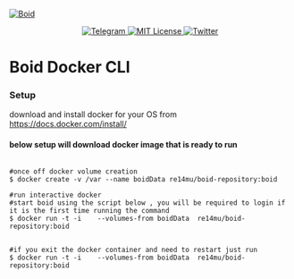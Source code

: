 <a href="https://www.boid.com/"><img src="https://raw.githubusercontent.com/Boid-John/eos-airdrops/master/logos/BoidLogo-lg.png" title="Boid" alt="Boid"></a>

<p align="center">
    <a href="https://t.me/Boidcom_official">
        <img src="https://img.shields.io/discord/431917998102675485.svg" alt="Telegram">
    </a>
    <a href="LICENSE">
        <img src="https://img.shields.io/badge/license-MIT-brightgreen.svg" alt="MIT License">
    </a>
    <a href="https://twitter.com/boidcom">
        <img src="https://img.shields.io/twitter/url/http/shields.io.svg?style=social&style=plastic" alt="Twitter">
    </a>
</p>


# Boid Docker CLI

### Setup


download and install docker for your OS from  https://docs.docker.com/install/

#### below setup will download docker image that is ready to run 

```shell

#once off docker volume creation
$ docker create -v /var --name boidData re14mu/boid-repository:boid

#run interactive docker
#start boid using the script below , you will be required to login if it is the first time running the command
$ docker run -t -i    --volumes-from boidData  re14mu/boid-repository:boid 


#if you exit the docker container and need to restart just run
$ docker run -t -i    --volumes-from boidData  re14mu/boid-repository:boid

